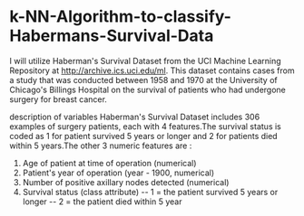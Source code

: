 # k-NN-Algorithm-to-classify-Habermans-Survival-Data

I will utilize Haberman's Survival Dataset from the UCI Machine Learning Repository at http://archive.ics.uci.edu/ml. 
This dataset  contains cases from a study that was conducted between 1958 and 1970 at the University of Chicago's Billings Hospital on the survival of patients who had undergone surgery for breast cancer.

description of variables
Haberman's Survival Dataset includes 306 examples of surgery patients, each with 4 features.The survival status is coded as 1 for patient survived 5 years or longer and 2 for patients died within 5 years.The other 3 numeric features are :

1. Age of patient at time of operation (numerical) 
2. Patient's year of operation (year - 1900, numerical) 
3. Number of positive axillary nodes detected (numerical)
4. Survival status (class attribute) 
-- 1 = the patient survived 5 years or longer 
-- 2 = the patient died within 5 year

